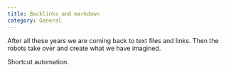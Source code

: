 ```yaml
---
title: Backlinks and markdown
category: General
---
```


After all these years we are coming back to text files and links. Then the robots take over and create what we have imagined. 

Shortcut automation. 